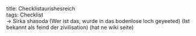 title: Checklistaurishesreich  
tags: Checklist  
-> Sirka shasoda (Wer ist das, wurde in das bodenlose loch geyeeted) (Ist bekannt als feind der zivilisation) (hat ne wiki seite)